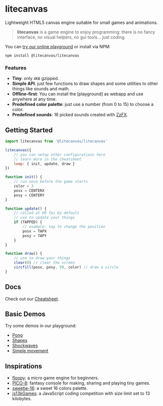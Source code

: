 # litecanvas

Lightweight HTML5 canvas engine suitable for small games and animations.

> **litecanvas** is a game engine to enjoy programming: there is no fancy interface, no visual helpers, no gui tools... just coding.

You can [try our online playground](https://litecanvas.github.io) or install via NPM:

```
npm install @litecanvas/litecanvas
```

### Features

-   **Tiny**: only `4KB` gzipped.
-   **Simple API**: just few functions to draw shapes and some utilities to other things like sounds and math.
-   **Offline-first**: You can install the [playground] as webapp and use anywhere at any time.
-   **Predefined color palette**: just use a number (from 0 to 15) to choose a color.
-   **Predefined sounds**: 16 picked sounds created with [ZzFX](https://killedbyapixel.github.io/ZzFX/).

## Getting Started

```js
import litecanvas from '@litecanvas/litecanvas'

litecanvas({
    // you can setup other configurations here
    // learn more in the cheatsheet
    loop: { init, update, draw }
})

function init() {
    // run once before the game starts
    color = 3
    posx = CENTERX
    posy = CENTERY
}

function update() {
    // called at 60 fps by default
    // use to update your things
    if (TAPPED) {
        // example: tap to change the position
        posx = TAPX
        posy = TAPY
    }
}

function draw() {
    // use to draw your things
    clear(0) // clear the screen
    circfill(posx, posy, 50, color) // draw a circle
}
```

## Docs

Check out our [Cheatsheet](https://github.com/litecanvas/engine/wiki/Cheatsheet).

## Basic Demos

Try some demos in our playground:

-   [Pong](https://litecanvas.github.io?c=eJx9VE1z2jAQvftXbE82wRSDoe3ghA7TEuDQlEmYEo6KLbCmxmZsETJtyG%2FvriS7hqE9YHa1u2%2FffkiJkDxk6TMrnN8WwEFEMh6A3%2FVc1GIuNrEcQO%2BTUlkqBUsEKwawZknBXevYCCxrx6Il3ECn6wUkT0nuK%2FGRRE8fr1Du%2BShHvJBkIHtgPbEkIe3L%2BG4xvjcHq%2BpgBS2YjmeT6QLa0NPWB%2FGLmxykjtJNQjpBi1ylVNJKS8WO8wjFLvEowiw3volY8wJFP7Akf5EG1O9iQet9GkqRpbDfRUxyJ5INoOaINTgmDCEakHO5z9MA2m3YsC2H7Jnnny10xIOYpRHSEuluLwsTuxjN57O7iQYDKBvx9kaWR6xUdbINXewqwNEgbREWZMzJipAGS3X3HfJQKCWk6XnC853ycLXZBe%2B91z9BjbLUlugoa9CoMpOrCHPO03qua6rY4HtB3dLUvIewnH1dTCsnpZmiSn893CZUYxya6ZYFlOvQ%2BaBy6AOa5Eejl2PT%2Fy2aMB0X6xfHPylQz07Fwy4rBA3UKhM0sW%2B0K1eg1%2BMKIhlYZTZtXZ1ZNexThsthYHFDTvpksOvV6Sa8vpq815WtWgJF4wZatUJMHfWWXQw0G34WpnmGMQ9%2FapphliSioH0%2BCBmfrlFl0%2BRd3QG3ylaX9ELRVVbfpfpOG2eEqkLUVWvSA%2FCXomc4HmuXLMrZwdEgIS5grpxObtuQVk8nyXko1yJJnMtkXMzW0OlCkYfK81%2BFdXzjSdff6Xsu0E%2FRdsF3oXwV6l7d0k0RQ%2FGyW19Z7Nv5w8DGfXBQoB3wGurcUDwCxzfU1EVh%2BLRuUscOeSp5bmP8VtCk7DqyeSbd8nlEr8no2xi%2B%2FxjfY4j%2FP19kQtRtVeIAiFlZbTWWP%2F4LrO4%3D)
-   [Shapes](https://litecanvas.github.io?c=eJyFVe9v2jAQ%2FZ6%2F4r5MJCVlSVrarhuaphYNPmxFHVI3VdXkBgNWgxPFpoCm%2Fu87%2FwgJJNkQEhf73b3ndxeTMEljwl%2BJcD3Hma95LFnKgXEmXQ%2F%2BOABCEklhAAHGhC%2BSIhZsRoWNJd1KkrAFdzsx5ZLmHR86z6mU6arj4X7COBVyl1A39IGvk8SH0XD8dTSF93AVeM5bhXqdzZDQkrM5uNMvk8nw1jyXcrpdE72DD7j%2BthfXRUW9IDooOcvJxhaME0py90yJytZi6apA5oSLeZqv3Jvh9%2Bnw%2FqcPJvjlA%2BrVdRVObJiMl%2BBq4kJPTASF4FrHoJnuaSyFLqw%2BzzklLyUyrCJvWI56WrFRFXv3SpJW5Nl1GZ9X4n4lvqjEl0Xloon6SBW2SZrsFilvJbyqSvsh0dJjoOpIlmbGYByP0lvb%2BVOIApySKclAproOpHJJcxBLklGBExSh%2FVderZPWX%2B1%2FQiVsUP%2FD%2BHY6wmEK1TTmCJizJHFPN7iEVYrfjf5eKkkbOBlA2LvsW3wLtl%2Bn3zetXUCMEC0ADxgUdQ45FaTcDus0tt%2FtJCkCilOeYNm%2B0u7D%2FqHppCrnH%2FjzuoxyEPZK8mMlGWK0khV5ofd0sU5IbvPsEfWY%2BZB7eNTAsyn%2FhxtpKqnBIDN1jar6x6I01tTuGxkXByqO9jVvpIiPxq9B8daHXamYzNha2JsGXZNIwbhUb9jj035t%2BnD3ezLGtQiJvhG57E3GDu7iFQSuOgtT1%2BpH%2FPlkCmPY7RYXjqnY07fXFrqWEyvFqXBdhoGp76EROtvzanm7ap5gvD3vzXEOU038GDx5zRshbuh3Sq5zbgE1D7XfxjnJskbjGOdU9dTKxHdyv7UiW2ueSsajhC12NxmKyQd2mjzFxPC%2FJILBAKHwueC9NkIqUIJQ13YNJTDll9LR3BzrL2lrgu0bsWbXjfsLhsMfyA%3D%3D)
-   [Shockwaves](https://litecanvas.github.io?c=eJyNU8tq3DAU3fsrbndyx%2FFo%2BoAwjQOFDJ1AoYEEsihdOJLcUWskI8nJmDD%2F3quHH%2B1surF1H7rnnOvjVjrBavVcW5JnWSsc6KdfgjkLFXz%2FERJM98oJgwmaZU2vmJNaQd%2Fx2gnCXQ6vGcB6DcwIzMCGgj1o9vulfhYWOrxoBdOKY5NsgOy%2Bfr67393AxTT3Gmi5iVMAGm2AeFSpuDh6zE%2FpeAUf03G1Grshgd6PgCjCZ0%2FhORNPoFmsBAykZINY0M2oeRyLYTnrC7dOC%2Bnc1C8k9rJW1IZsNri7%2F5jb9faQGHqIOCdWdEfOgc7ERcwJoYJvAaCsrZU%2FFXk9FfPu%2FTiP0mlLTK24JLSAx9ubh31ewJTY726%2F7B%2Fysdl2QnCcG%2BuXFDveUUpT2WspgwgMck81cpkw8aZneNwCLfA9pLepuextCp604cI8Su4OW3gfUky32mzhgz8HBlt0EQ0lz%2F5YwDCu0B2kLb0vjnM4YDj45fkL%2F%2Fgymi60LYDhCo01m8gI1xsVh3FhndHDX0YKhSgCVlUM46beAndzyxLhokqwsXENl%2FnYHXguTATQSoWwQyvOmEYaTBoWS7iLqLlYskpB2GM%2BIYxKZlenH3v8lI1s8f8gROdQXYOGN1UUl0acsj9yOjd7)
-   [Simple movement](https://litecanvas.js.org?c=eJxVUL1uwyAY3HmKG3HqRk7UdEBypwztXikzAlwjIYjw58ZW5XcvwUkUtvvhjgNnySjpf%2BXA%2FxhwsZp6gf3hvU5MjhQGJZ0R6KQbTM2WijEV%2FEA4OzmbiBbX2CTQXAOzwK7JSCdpd8hQBReiQG6892ejN%2FanJ4G3hi2MdaNXZIOH9ZbAq1xcGONZSzLgmlZznbCd8NLesZ6wgaZk2g78ceADp6%2Fj9%2Bcaewq2eL3hPCyZS3GjjvJyW6KckZFXCUWjqLPO8aKrfmZzwXJ3oawvL6T8S0mo2PIPhyl18w%3D%3D)

## Inspirations

-   [floopy](https://github.com/lpagg/floppy): a micro game engine for beginners.
-   [PICO-8](https://www.lexaloffle.com/pico-8.php): fantasy console for making, sharing and playing tiny games.
-   [sweetie-16](https://lospec.com/palette-list/sweetie-16): a sweet 16 colors palette.
-   [js13kGames](https://js13kgames.com/): a JavaScript coding competition with size limit set to 13 kilobytes.
